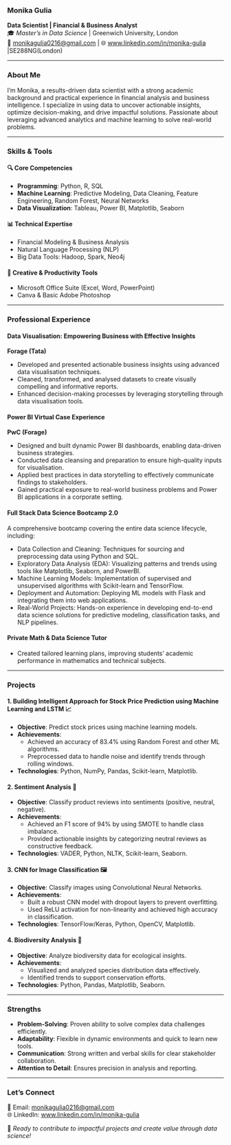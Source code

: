 

### **Monika Gulia**  
**Data Scientist | Financial & Business Analyst**  
🎓 *Master’s in Data Science* | Greenwich University, London  
📧 monikagulia0216@gmail.com | 🌐 www.linkedin.com/in/monika-gulia |SE288NG(London)

---

### **About Me**  
I’m Monika, a results-driven data scientist with a strong academic background and practical experience in financial analysis and business intelligence. I specialize in using data to uncover actionable insights, optimize decision-making, and drive impactful solutions. Passionate about leveraging advanced analytics and machine learning to solve real-world problems.

---

### **Skills & Tools**  

#### 🔍 **Core Competencies**  
- **Programming**: Python, R, SQL  
- **Machine Learning**: Predictive Modeling, Data Cleaning, Feature Engineering, Random Forest, Neural Networks  
- **Data Visualization**: Tableau, Power BI, Matplotlib, Seaborn  

#### 📊 **Technical Expertise**  
- Financial Modeling & Business Analysis  
- Natural Language Processing (NLP)  
- Big Data Tools: Hadoop, Spark, Neo4j  

#### 🎨 **Creative & Productivity Tools**  
- Microsoft Office Suite (Excel, Word, PowerPoint)  
- Canva & Basic Adobe Photoshop  

---

### **Professional Experience**  

#### Data Visualisation: Empowering Business with Effective Insights
**Forage (Tata)**  
- Developed and presented actionable business insights using advanced data visualisation techniques.  
- Cleaned, transformed, and analysed datasets to create visually compelling and informative reports.  
- Enhanced decision-making processes by leveraging storytelling through data visualisation tools.

#### **Power BI Virtual Case Experience**  
**PwC (Forage)**  
- Designed and built dynamic Power BI dashboards, enabling data-driven business strategies.  
- Conducted data cleansing and preparation to ensure high-quality inputs for visualisation.  
- Applied best practices in data storytelling to effectively communicate findings to stakeholders.  
- Gained practical exposure to real-world business problems and Power BI applications in a corporate setting.  

#### **Full Stack Data Science Bootcamp 2.0**
A comprehensive bootcamp covering the entire data science lifecycle, including:
- Data Collection and Cleaning: Techniques for sourcing and preprocessing data using Python and SQL.
- Exploratory Data Analysis (EDA): Visualizing patterns and trends using tools like Matplotlib, Seaborn, and PowerBI.
- Machine Learning Models: Implementation of supervised and unsupervised algorithms with Scikit-learn and TensorFlow.
- Deployment and Automation: Deploying ML models with Flask and integrating them into web applications.
- Real-World Projects: Hands-on experience in developing end-to-end data science solutions for predictive modeling, classification tasks, and NLP pipelines.
  
#### **Private Math & Data Science Tutor**  
- Created tailored learning plans, improving students’ academic performance in mathematics and technical subjects.  

---

### **Projects**  

#### **1. Building Intelligent Approach for Stock Price Prediction using Machine Learning and LSTM  📈**  
- **Objective**: Predict stock prices using machine learning models.  
- **Achievements**:  
  - Achieved an accuracy of 83.4% using Random Forest and other ML algorithms.  
  - Preprocessed data to handle noise and identify trends through rolling windows.  
- **Technologies**: Python, NumPy, Pandas, Scikit-learn, Matplotlib.  

#### **2. Sentiment Analysis 📝**  
- **Objective**: Classify product reviews into sentiments (positive, neutral, negative).  
- **Achievements**:  
  - Achieved an F1 score of 94% by using SMOTE to handle class imbalance.  
  - Provided actionable insights by categorizing neutral reviews as constructive feedback.  
- **Technologies**: VADER, Python, NLTK, Scikit-learn, Seaborn.  

#### **3. CNN for Image Classification 🖼️**  
- **Objective**: Classify images using Convolutional Neural Networks.  
- **Achievements**:  
  - Built a robust CNN model with dropout layers to prevent overfitting.  
  - Used ReLU activation for non-linearity and achieved high accuracy in classification.  
- **Technologies**: TensorFlow/Keras, Python, OpenCV, Matplotlib.  

#### **4. Biodiversity Analysis 🌱**  
- **Objective**: Analyze biodiversity data for ecological insights.  
- **Achievements**:  
  - Visualized and analyzed species distribution data effectively.  
  - Identified trends to support conservation efforts.  
- **Technologies**: Python, Pandas, Matplotlib, Seaborn.  

---

### **Strengths**  
- **Problem-Solving**: Proven ability to solve complex data challenges efficiently.  
- **Adaptability**: Flexible in dynamic environments and quick to learn new tools.  
- **Communication**: Strong written and verbal skills for clear stakeholder collaboration.  
- **Attention to Detail**: Ensures precision in analysis and reporting.  

---

### **Let’s Connect**  
📧 Email: monikagulia0216@gmail.com  
🌐 LinkedIn: www.linkedin.com/in/monika-gulia 

🚀 *Ready to contribute to impactful projects and create value through data science!*  

